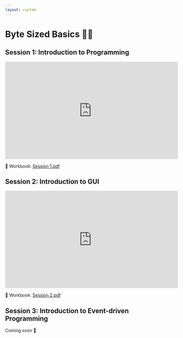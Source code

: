 ```yaml
---
layout: custom
---
```


# Byte Sized Basics 👩‍💻

## Session 1: Introduction to Programming

<iframe width="560" height="315" src="https://www.youtube.com/embed/UTcTvyfFsi0?si=vchajjX7GYKVsa45" title="YouTube video player" frameborder="0" allow="accelerometer; autoplay; clipboard-write; encrypted-media; gyroscope; picture-in-picture; web-share" referrerpolicy="strict-origin-when-cross-origin" allowfullscreen></iframe>

📓 Workbook: [Session 1.pdf](https://wucomputing-tga.github.io/levels/l1/Session_1_Workbook.pdf) 

## Session 2: Introduction to GUI

<iframe width="560" height="315" src="https://www.youtube.com/embed/--3-cdV53JY?si=56S_ZOq1Bol4ult0" title="YouTube video player" frameborder="0" allow="accelerometer; autoplay; clipboard-write; encrypted-media; gyroscope; picture-in-picture; web-share" referrerpolicy="strict-origin-when-cross-origin" allowfullscreen></iframe>

📓 Workbook: [Session 2.pdf](https://wucomputing-tga.github.io/levels/l1/Session_2.pdf)

## Session 3: Introduction to Event-driven Programming

Coming soon 👀
